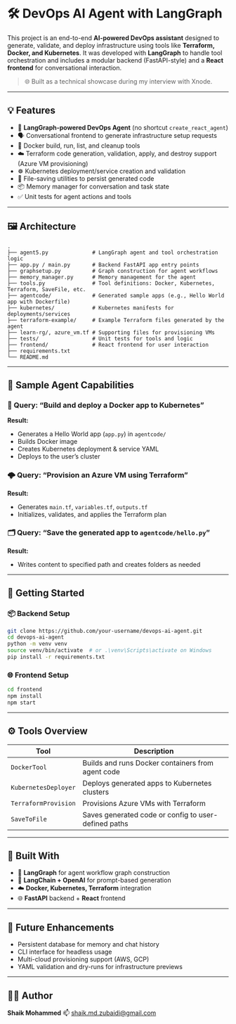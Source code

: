 # 🛠️ DevOps AI Agent with LangGraph

This project is an end-to-end **AI-powered DevOps assistant** designed to generate, validate, and deploy infrastructure using tools like **Terraform, Docker, and Kubernetes**. It was developed with **LangGraph** to handle tool orchestration and includes a modular backend (FastAPI-style) and a **React frontend** for conversational interaction.

> 🌐 Built as a technical showcase during my interview with Xnode.

---

## 💡 Features

* 🧠 **LangGraph-powered DevOps Agent** (no shortcut `create_react_agent`)
* 🗣️ Conversational frontend to generate infrastructure setup requests
* 🐳 Docker build, run, list, and cleanup tools
* ☁️ Terraform code generation, validation, apply, and destroy support (Azure VM provisioning)
* ☸️ Kubernetes deployment/service creation and validation
* 📝 File-saving utilities to persist generated code
* 📦 Memory manager for conversation and task state
* ✅ Unit tests for agent actions and tools

---

## 🖼️ Architecture

```
.
├── agent5.py              # LangGraph agent and tool orchestration logic
├── app.py / main.py       # Backend FastAPI app entry points
├── graphsetup.py          # Graph construction for agent workflows
├── memory_manager.py      # Memory management for the agent
├── tools.py               # Tool definitions: Docker, Kubernetes, Terraform, SaveFile, etc.
├── agentcode/             # Generated sample apps (e.g., Hello World app with Dockerfile)
├── kubernetes/            # Kubernetes manifests for deployments/services
├── terraform-example/     # Example Terraform files generated by the agent
├── learn-rg/, azure_vm.tf # Supporting files for provisioning VMs
├── tests/                 # Unit tests for tools and logic
├── frontend/              # React frontend for user interaction
├── requirements.txt
└── README.md
```

---

## 🧪 Sample Agent Capabilities

### 🔧 Query: “Build and deploy a Docker app to Kubernetes”

**Result:**

* Generates a Hello World app (`app.py`) in `agentcode/`
* Builds Docker image
* Creates Kubernetes deployment & service YAML
* Deploys to the user’s cluster

### 🌩️ Query: “Provision an Azure VM using Terraform”

**Result:**

* Generates `main.tf`, `variables.tf`, `outputs.tf`
* Initializes, validates, and applies the Terraform plan

### 🗂️ Query: “Save the generated app to `agentcode/hello.py`”

**Result:**

* Writes content to specified path and creates folders as needed

---

## 🚀 Getting Started

### 📦 Backend Setup

```bash
git clone https://github.com/your-username/devops-ai-agent.git
cd devops-ai-agent
python -m venv venv
source venv/bin/activate  # or .\venv\Scripts\activate on Windows
pip install -r requirements.txt
```

### 🌐 Frontend Setup

```bash
cd frontend
npm install
npm start
```

---

## ⚙️ Tools Overview

| Tool                 | Description                                          |
| -------------------- | ---------------------------------------------------- |
| `DockerTool`         | Builds and runs Docker containers from agent code    |
| `KubernetesDeployer` | Deploys generated apps to Kubernetes clusters        |
| `TerraformProvision` | Provisions Azure VMs with Terraform                  |
| `SaveToFile`         | Saves generated code or config to user-defined paths |

---

## 🧠 Built With

* 🧱 **LangGraph** for agent workflow graph construction
* 🧠 **LangChain + OpenAI** for prompt-based generation
* ☁️ **Docker, Kubernetes, Terraform** integration
* 🌐 **FastAPI** backend + **React** frontend

---

## 📌 Future Enhancements

* Persistent database for memory and chat history
* CLI interface for headless usage
* Multi-cloud provisioning support (AWS, GCP)
* YAML validation and dry-runs for infrastructure previews

---

## 👨‍💻 Author

**Shaik Mohammed**
📫 [shaik.md.zubaidi@gmail.com](mailto:shaik.md.zubaidi@gmail.com)
